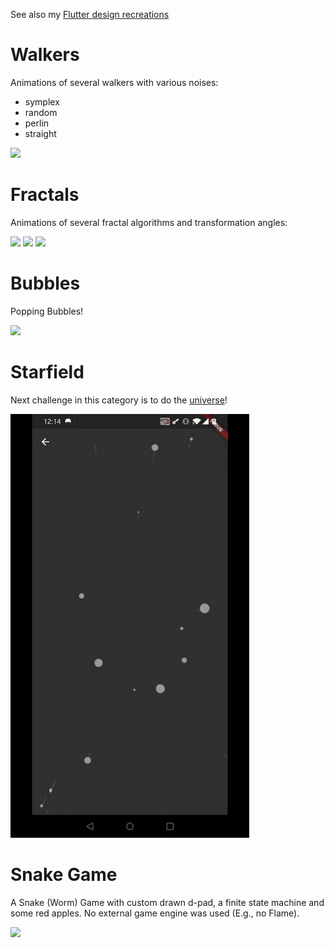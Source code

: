 See also my [Flutter design recreations](https://github.com/Nolence/flutter_designs)

# Walkers

Animations of several walkers with various noises:
 * symplex
 * random
 * perlin
 * straight

![](assets/walkers/noise.gif)


# Fractals
Animations of several fractal algorithms and transformation angles:

![](assets/fractals/l_system.gif)
![](assets/fractals/simple.gif)
![](assets/fractals/space.gif)


# Bubbles
Popping Bubbles!

![](assets/bubbles/bubbles.gif)

# Starfield
Next challenge in this category is to do the [universe](https://www.youtube.com/watch?v=ZZY9YE7rZJw&t=0s)!

![](assets/starfield/starfield.gif)

# Snake Game
A Snake (Worm) Game with custom drawn d-pad, a finite state machine and some red apples. No external game engine was used (E.g., no Flame).

![](assets/snake_game/snake_game.gif)

